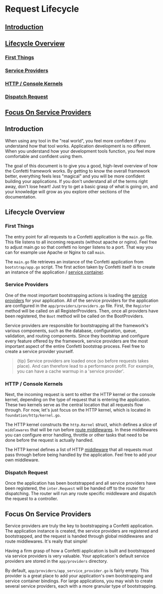 # Request Lifecycle

## [Introduction](#introduction)

## [Lifecycle Overview](#lifecycle-overview)

### [First Things](#first-things)

### [Service Providers](#service-providers)

### [HTTP / Console Kernels](#http--console-kernels)

### [Dispatch Request](#dispatch-request)

## [Focus On Service Providers](#focus-on-service-providers)

## Introduction

When using any tool in the "real world", you feel more confident if you understand how that tool works. Application
development is no different. When you understand how your development tools function, you feel more comfortable and
confident using them.

The goal of this document is to give you a good, high-level overview of how the Confetti framework works. By getting to
know the overall framework better, everything feels less "magical" and you will be more confident building your
applications. If you don't understand all of the terms right away, don't lose heart! Just try to get a basic grasp of
what is going on, and your knowledge will grow as you explore other sections of the documentation.

## Lifecycle Overview

### First Things

The entry point for all requests to a Confetti application is the `main.go` file. This file listens to all incoming requests (without apache or nginx). Feel free to adjust main.go so that confetti no longer listens to a port. That way you can for example use Apache or Nginx to call `main`.

The `main.go` file retrieves an instance of the Confetti application from `bootstrap/app.go` script. The first action taken by Confetti itself is to create an instance of the application / [service container](/docs/{{version}}/container).

### Service Providers

One of the most important bootstrapping actions is loading the [service providers](/docs/{{version}}/providers) for your application. All of the service providers for the application are configured in the `app/providers/providers.go` file. First, the `Register` method will be called on all RegisterProviders. Then, once all providers have been registered, the `Boot` method will be called on the BootProviders. 

Service providers are responsible for bootstrapping all the framework's various components, such as the database,
configuration, queue, validation, and routing components. Since they bootstrap and configure every feature offered by the framework, service providers are the most important aspect of the entire Confetti bootstrap process. Feel free to create a service provider yourself.

> {tip} Service providers are loaded once (so before requests takes place). And can therefore lead to a performance profit. For example, you can have a cache warmup in a 'service provider'.

### HTTP / Console Kernels

Next, the incoming request is sent to either the HTTP kernel or the console kernel, depending on the type of request
that is entering the application. These two kernels serve as the central location that all requests flow through. For
now, let's just focus on the HTTP kernel, which is located in `foundation/http/kernel.go`.

The HTTP kernel constructs the `http.Kernel` struct, which defines a slice of `middlewares` that will be run before
[route middlewares](/docs/{{version}}/middleware#assigning-middleware-to-routes). In these middlewares you can configure
error handling, throttle or other tasks that need to be done before the request is actually handled.

The HTTP kernel defines a list of HTTP [middleware](/docs/{{version}}/middleware) that all requests must pass through
before being handled by the application. Feel free to add your own middleware.

### Dispatch Request

Once the application has been bootstrapped and all service providers have been registered, the `inter.Request` will be handed off to the router for dispatching. The router will run any route specific middleware and dispatch the request to a controller.

## Focus On Service Providers

Service providers are truly the key to bootstrapping a Confetti application. The application instance is created, the service providers are registered and bootstrapped, and the request is handed through global middlewares and route middlewares. It's really that simple!

Having a firm grasp of how a Confetti application is built and bootstrapped via service providers is very valuable. Your application's default service providers are stored in the `app/providers` directory.

By default, `app/providers/app_service_provider.go` is fairly empty. This provider is a great place to add your application's own bootstrapping and service container bindings. For large applications, you may wish to create several service providers, each with a more granular type of bootstrapping.